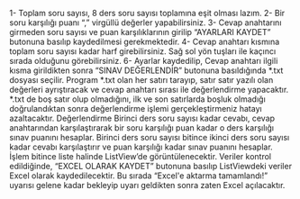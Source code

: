 1- Toplam soru sayısı, 8 ders soru sayısı toplamına eşit olması lazım.
2- Bir soru karşılığı puanı “,” virgüllü değerler yapabilirsiniz.
3- Cevap anahtarını girmeden soru sayısı ve puan karşılıklarının girilip “AYARLARI KAYDET” butonuna basılıp kaydedilmesi gerekmektedir.
4- Cevap anahtarı kısmına toplam soru sayısı kadar harf girebilirsiniz. Sağ sol yön tuşları ile kaçıncı sırada olduğunu görebilirsiniz.
6- Ayarlar kaydedilip, Cevap anahtarı ilgili kısma girildikten sonra “SINAV DEĞERLENDİR” butonuna basıldığında *.txt dosyası seçilir. 
Program *.txt olan her satırı tarayıp, satır satır yazılı olan değerleri ayrıştıracak ve cevap anahtarı sırası ile değerlendirme yapacaktır.
*.txt de boş satır olup olmadığını, ilk ve son satırlarda boşluk olmadığı doğrulandıktan sonra değerlendirme işlemi gerçekleştirmeniz hatayı azaltacaktır.
Değerlendirme Birinci ders soru sayısı kadar cevabı, cevap anahtarından karşılaştırarak bir soru karşılığı puan kadar o ders karşılığı sınav puanını hesaplar. Birinci ders soru sayısı bitince ikinci ders soru sayısı kadar cevabı karşılaştırır ve puan karşılığı kadar sınav puanını hesaplar. İşlem bitince liste halinde ListView’de görüntülenecektir. Veriler kontrol edildiğinde, “EXCEL OLARAK KAYDET” butonuna basılıp ListViewdeki veriler Excel olarak kaydedilecektir. Bu sırada “Excel'e aktarma tamamlandı!” uyarısı gelene kadar bekleyip uyarı geldikten sonra zaten Excel açılacaktır.
